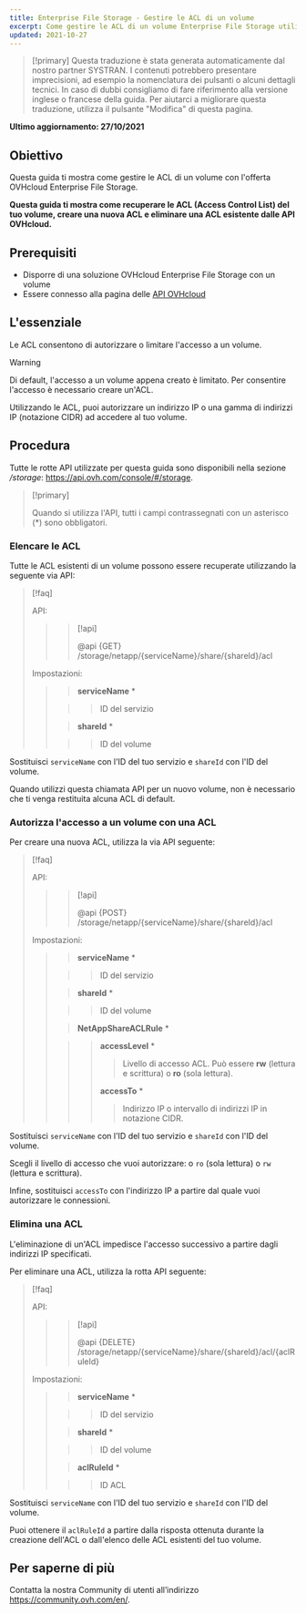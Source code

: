 ```yaml
---
title: Enterprise File Storage - Gestire le ACL di un volume
excerpt: Come gestire le ACL di un volume Enterprise File Storage utilizzando le API OVHcloud
updated: 2021-10-27
---
```


> [!primary]
> Questa traduzione è stata generata automaticamente dal nostro partner SYSTRAN. I contenuti potrebbero presentare imprecisioni, ad esempio la nomenclatura dei pulsanti o alcuni dettagli tecnici. In caso di dubbi consigliamo di fare riferimento alla versione inglese o francese della guida. Per aiutarci a migliorare questa traduzione, utilizza il pulsante "Modifica" di questa pagina.

**Ultimo aggiornamento: 27/10/2021**

## Obiettivo

Questa guida ti mostra come gestire le ACL di un volume con l'offerta OVHcloud Enterprise File Storage.

**Questa guida ti mostra come recuperare le ACL (Access Control List) del tuo volume, creare una nuova ACL e eliminare una ACL esistente dalle API OVHcloud.**

## Prerequisiti

- Disporre di una soluzione OVHcloud Enterprise File Storage con un volume
- Essere connesso alla pagina delle [API OVHcloud](https://api.ovh.com/)

## L'essenziale

Le ACL consentono di autorizzare o limitare l'accesso a un volume.

> [!warning]
>
> Di default, l'accesso a un volume appena creato è limitato. Per consentire l'accesso è necessario creare un'ACL.
>

Utilizzando le ACL, puoi autorizzare un indirizzo IP o una gamma di indirizzi IP (notazione CIDR) ad accedere al tuo volume.

## Procedura

Tutte le rotte API utilizzate per questa guida sono disponibili nella sezione */storage*: <https://api.ovh.com/console/#/storage>.

> [!primary]
>
> Quando si utilizza l'API, tutti i campi contrassegnati con un asterisco (\*) sono obbligatori.
>

### Elencare le ACL

Tutte le ACL esistenti di un volume possono essere recuperate utilizzando la seguente via API:

> [!faq]
>
> API:
>
>> > [!api]
>> >
>> > @api {GET} /storage/netapp/{serviceName}/share/{shareId}/acl
>> >
>>
>
> Impostazioni:
>
>> > **serviceName** *
>>
>> >> ID del servizio
>>
>> > **shareId** *
>>
>> >> ID del volume
>

Sostituisci `serviceName` con l'ID del tuo servizio e `shareId` con l'ID del volume.

Quando utilizzi questa chiamata API per un nuovo volume, non è necessario che ti venga restituita alcuna ACL di default.

### Autorizza l'accesso a un volume con una ACL

Per creare una nuova ACL, utilizza la via API seguente:

> [!faq]
>
> API:
>
>> > [!api]
>> >
>> > @api {POST} /storage/netapp/{serviceName}/share/{shareId}/acl
>> >
>>
>
> Impostazioni:
>
>> > **serviceName** *
>>
>> >> ID del servizio
>>
>> > **shareId** *
>>
>> >> ID del volume
>>
>> > **NetAppShareACLRule** *
>>
>> >> **accessLevel** *
>> >>
>> >> > Livello di accesso ACL. Può essere **rw** (lettura e scrittura) o **ro** (sola lettura).
>> >>
>> >> **accessTo** *
>> >>
>> >> > Indirizzo IP o intervallo di indirizzi IP in notazione CIDR.
>

Sostituisci `serviceName` con l'ID del tuo servizio e `shareId` con l'ID del volume.

Scegli il livello di accesso che vuoi autorizzare: o `ro` (sola lettura) o `rw` (lettura e scrittura).

Infine, sostituisci `accessTo` con l'indirizzo IP a partire dal quale vuoi autorizzare le connessioni.

### Elimina una ACL

L'eliminazione di un'ACL impedisce l'accesso successivo a partire dagli indirizzi IP specificati.

Per eliminare una ACL, utilizza la rotta API seguente:

> [!faq]
>
> API:
>
>> > [!api]
>> >
>> > @api {DELETE} /storage/netapp/{serviceName}/share/{shareId}/acl/{aclRuleId}
>> >
>>
>
> Impostazioni:
>
>> > **serviceName** *
>>
>> >> ID del servizio
>>
>> > **shareId** *
>>
>> >> ID del volume
>>
>> > **aclRuleId** *
>>
>> >> ID ACL
>

Sostituisci `serviceName` con l'ID del tuo servizio e `shareId` con l'ID del volume.

Puoi ottenere il `aclRuleId` a partire dalla risposta ottenuta durante la creazione dell'ACL o dall'elenco delle ACL esistenti del tuo volume.

## Per saperne di più

Contatta la nostra Community di utenti all’indirizzo <https://community.ovh.com/en/>.

